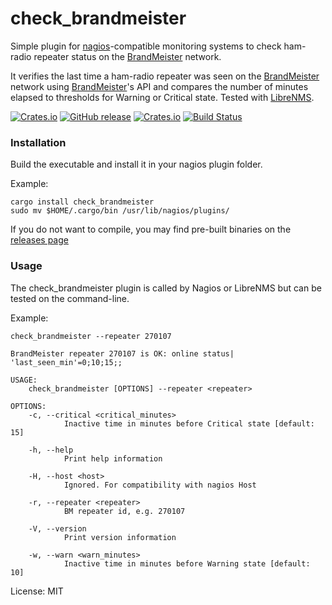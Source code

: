 # check_brandmeister

Simple plugin for [nagios]-compatible monitoring systems to check ham-radio repeater status
on the [BrandMeister] network.

It verifies the last time a ham-radio repeater was seen on the [BrandMeister] network
using [BrandMeister]'s API and compares the number of minutes elapsed to thresholds
for Warning or Critical state. Tested with [LibreNMS].

[![Crates.io](https://img.shields.io/crates/v/check_brandmeister.svg)](https://crates.io/crates/check_brandmeister)
[![GitHub release](https://img.shields.io/github/v/release/sgrimee/check_brandmeister.svg)](https://github.com/sgrimee/check_brandmeister/releases)
[![Crates.io](https://img.shields.io/crates/l/check_brandmeister.svg)](https://raw.githubusercontent.com/sgrimee/check_brandmeister/master/LICENSE)
[![Build Status](https://github.com/sgrimee/check_brandmeister/workflows/CI/badge.svg?branch=master)](https://github.com/sgrimee/check_brandmeister/actions?query=branch%3Amaster)

### Installation
Build the executable and install it in your nagios plugin folder.

Example:
```
cargo install check_brandmeister
sudo mv $HOME/.cargo/bin /usr/lib/nagios/plugins/
```

If you do not want to compile, you may find pre-built binaries on the [releases page](https://github.com/sgrimee/check_brandmeister/releases)

### Usage

The check_brandmeister plugin is called by Nagios or LibreNMS but can be tested on the command-line.

Example:
```
check_brandmeister --repeater 270107

BrandMeister repeater 270107 is OK: online status| 'last_seen_min'=0;10;15;;
```

```
USAGE:
    check_brandmeister [OPTIONS] --repeater <repeater>

OPTIONS:
    -c, --critical <critical_minutes>
            Inactive time in minutes before Critical state [default: 15]

    -h, --help
            Print help information

    -H, --host <host>
            Ignored. For compatibility with nagios Host

    -r, --repeater <repeater>
            BM repeater id, e.g. 270107

    -V, --version
            Print version information

    -w, --warn <warn_minutes>
            Inactive time in minutes before Warning state [default: 10]
```

[BrandMeister]: https://brandmeister.network/
[nagios]: https://nagios-plugins.org/doc/guidelines.html
[LibreNMS]: https://www.librenms.org/

License: MIT
